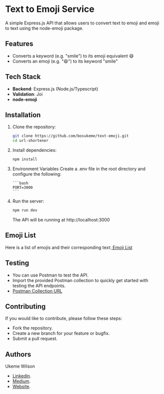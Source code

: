 # Text to Emoji Service

A simple Express.js API that allows users to convert text to emoji and emoji to text using the node-emoji package.

## Features

- Converts a keyword (e.g. "smile") to its emoji equivalent 😄
- Converts an emoji (e.g. "😄") to its keyword "smile"

## Tech Stack

- **Backend**: Express.js (Node.js/Typescript)
- **Validation**: Joi
- **node-emoji**

## Installation

1.  Clone the repository:

    ```bash
    git clone https://github.com/bosukeme/text-emoji.git
    cd url-shortener
    ```

2.  Install dependencies:

    ```bash
    npm install
    ```

3.  Environment Variables
    Create a .env file in the root directory and configure the following:

        ```bash
        PORT=3000
        ```

4.  Run the server:
    ```bash
    npm run dev
    ```
    The API will be running at http://localhost:3000

## Emoji List

Here is a list of emojis and their corresponding text:<a href="https://github.com/bosukeme/text-emoji/blob/main/emoji.json" target="_blank"> Emoji List</a>

## Testing

- You can use Postman to test the API.
- Import the provided Postman collection to quickly get started with testing the API endpoints.
- <a href="https://documenter.getpostman.com/view/8343801/2sB2cd3HdU" target="_blank"> Postman Collection URL </a>

## Contributing

If you would like to contribute, please follow these steps:

- Fork the repository.
- Create a new branch for your feature or bugfix.
- Submit a pull request.

## Authors

Ukeme Wilson

- <a href="https://www.linkedin.com/in/ukeme-wilson-4825a383/">Linkedin</a>.
- <a href="https://medium.com/@ukemeboswilson">Medium</a>.
- <a href="https://www.ukemewilson.sbs/">Website</a>.
